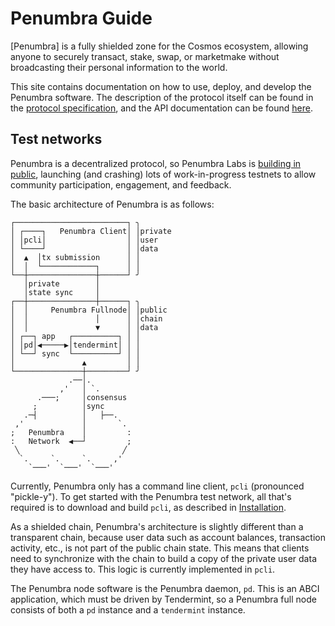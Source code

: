 # Penumbra Guide

[Penumbra] is a fully shielded zone for the Cosmos ecosystem, allowing anyone to
securely transact, stake, swap, or marketmake without broadcasting their
personal information to the world.

This site contains documentation on how to use, deploy, and develop the Penumbra
software.  The description of the protocol itself can be found in the [protocol specification][protocol], and the API documentation can be found [here][rustdoc].

## Test networks

Penumbra is a decentralized protocol, so Penumbra Labs is [building in
public][how-were-building], launching (and crashing) lots of work-in-progress
testnets to allow community participation, engagement, and feedback.

The basic architecture of Penumbra is as follows:
```
┌─────────────────────────┐ ╮
│ ┌────┐   Penumbra Client│ │private
│ │pcli│                  │ │user
│ └────┘                  │ │data
│  ▲  │tx submission      │ │
│  │  └────────────┐      │ │
└──┼───────────────┼──────┘ ╯
   │private        │
   │state sync     │
┌──┼───────────────┼──────┐ ╮
│  │     Penumbra Fullnode│ │public
│  │               │      │ │chain
│  │               ▼      │ │data
│ ┌──┐ app   ┌──────────┐ │ │
│ │pd│◀─────▶│tendermint│ │ │
│ └──┘ sync  └──────────┘ │ │
│               ▲         │ │
└───────────────┼─────────┘ ╯
             .──│.
           ,'   │ `.
      .───;     │consensus
     ;          │sync
   .─┤          │   ├──.
 ,'             │       `.
;   Penumbra    │         :
:   Network  ◀──┘         ;
 ╲                       ╱
  `.     `.     `.     ,'
    `───'  `───'  `───'
```

Currently, Penumbra only has a command line client, `pcli` (pronounced
"pickle-y").  To get started with the Penumbra test network, all that's required
is to download and build `pcli`, as described in
[Installation](./pcli/install.md).

As a shielded chain, Penumbra's architecture is slightly different than a
transparent chain, because user data such as account balances, transaction
activity, etc., is not part of the public chain state.  This means that clients
need to synchronize with the chain to build a copy of the private user data they
have access to.  This logic is currently implemented in `pcli`.

The Penumbra node software is the Penumbra daemon, `pd`.  This is an ABCI
application, which must be driven by Tendermint, so a Penumbra full node
consists of both a `pd` instance and a `tendermint` instance.

[how-were-building]: https://penumbra.zone/blog/how-were-building-penumbra
[protocol]: https://protocol.penumbra.zone
[rustdoc]: https://rustdoc.penumbra.zone
